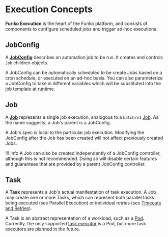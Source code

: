 # Execution Concepts

**Furiko Execution** is the heart of the Furiko platform, and consists of components to configure scheduled jobs and trigger ad-hoc executions.

## JobConfig

A **[JobConfig](./jobconfig/index.md)** describes an automation job to be run. It creates and controls `Job` children objects.

A JobConfig can be automatically scheduled to be create Jobs based on a cron schedule, or executed on an ad-hoc basis. You can also parameterize a JobConfig to take in different variables which will be substituted into the job template at runtime.

## Job

A **[Job](./job/index.md)** represents a single job execution, analogous to a `batch/v1` [Job](https://kubernetes.io/docs/concepts/workloads/controllers/job/). As the name suggests, a Job's parent is a JobConfig.

A Job's spec is local to the particular job execution. Modifying the JobConfig after the Job has been created will not affect previously created Jobs.

<!-- prettier-ignore -->
!!! info
    A Job can also be created independently of a JobConfig controller, although this is not recommended. Doing so will disable certain features and guarantees that are provided by a parent JobConfig controller.

## Task

A **Task** represents a Job's actual manifestation of task execution. A Job may create one or more Tasks, which can represent both parallel tasks being executed (see Parallel Execution) or individual retries (see [Timeouts and Retries](./job/timeout-retries.md)).

A Task is an abstract representation of a workload, such as a [Pod](https://kubernetes.io/docs/concepts/workloads/pods/). Currently, the only supported [task executor](./job/task-executor.md) is a Pod, but more task executors are planned in the future.
